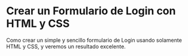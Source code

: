 # Crear un Formulario de Login con HTML y CSS
Como crear un simple y sencillo formulario de Login usando solamente HTML y CSS, y veremos un resultado excelente.
